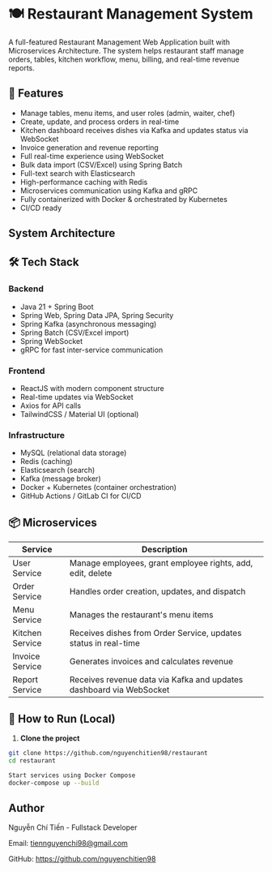 # 🍽️ Restaurant Management System

A full-featured Restaurant Management Web Application built with Microservices Architecture. The system helps restaurant staff manage orders, tables, kitchen workflow, menu, billing, and real-time revenue reports.

## 🚀 Features

- Manage tables, menu items, and user roles (admin, waiter, chef)
- Create, update, and process orders in real-time
- Kitchen dashboard receives dishes via Kafka and updates status via WebSocket
- Invoice generation and revenue reporting
- Full real-time experience using WebSocket
- Bulk data import (CSV/Excel) using Spring Batch
- Full-text search with Elasticsearch
- High-performance caching with Redis
- Microservices communication using Kafka and gRPC
- Fully containerized with Docker & orchestrated by Kubernetes
- CI/CD ready

##  System Architecture

## 🛠️ Tech Stack

### Backend
- Java 21 + Spring Boot
- Spring Web, Spring Data JPA, Spring Security
- Spring Kafka (asynchronous messaging)
- Spring Batch (CSV/Excel import)
- Spring WebSocket
- gRPC for fast inter-service communication

### Frontend
- ReactJS with modern component structure
- Real-time updates via WebSocket
- Axios for API calls
- TailwindCSS / Material UI (optional)

### Infrastructure
- MySQL (relational data storage)
- Redis (caching)
- Elasticsearch (search)
- Kafka (message broker)
- Docker + Kubernetes (container orchestration)
- GitHub Actions / GitLab CI for CI/CD

## 📦 Microservices

| Service         | Description                                                         |
|-----------------|---------------------------------------------------------------------|
| User Service    | Manage employees, grant employee rights, add, edit, delete          |
| Order Service   | Handles order creation, updates, and dispatch                       |
| Menu Service    | Manages the restaurant's menu items                                 |
| Kitchen Service | Receives dishes from Order Service, updates status in real-time     |
| Invoice Service | Generates invoices and calculates revenue                           |
| Report Service  | Receives revenue data via Kafka and updates dashboard via WebSocket |

## 🔧 How to Run (Local)

1. **Clone the project**

```bash
git clone https://github.com/nguyenchitien98/restaurant
cd restaurant

Start services using Docker Compose
docker-compose up --build

```

## Author
Nguyễn Chí Tiến - Fullstack Developer

Email: tiennguyenchi98@gmail.com

GitHub: https://github.com/nguyenchitien98
